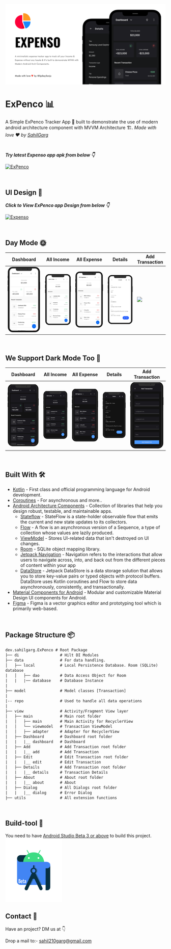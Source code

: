 ![GitHub Cards Preview](https://github.com/sahil210garg/ExPenco/blob/master/art/EXPENSO-ANDROID.png?raw=true)

# ExPenco  📊
A Simple ExPenco Tracker App 📱 built to demonstrate the use of modern android architecture component with MVVM Architecture 🏗. *Made with love ❤️ by [SahilGarg](https://github.com/sahil210garg)*

<br />

***Try latest Expenso app apk from below 👇***

[![ExPenco](https://img.shields.io/badge/Expenso-APK-black.svg?style=for-the-badge&logo=android)](https://github.com/sahil210garg/ExPenco/releases/download/v1.0.0-alpha01/Expenso.apk)

<br />

## UI Design 🎨

***Click to View ExPenco app Design from below 👇***

[![Expenso](https://img.shields.io/badge/Expenso-FIGMA-black.svg?style=for-the-badge&logo=figma)](https://www.figma.com/file/Z5KMfiwo9RYtYBUMRSIfHh/Expense-Tracker-App?node-id=140%3A1016)

<br />

## Day Mode 🌞
Dashboard | All Income | All Expense | Details | Add Transaction 
--- | --- | --- |--- |--- 
![](https://github.com/sahil210garg/ExPenco/blob/master/art/DASHBOARD.png) | ![](https://github.com/sahil210garg/ExPenco/blob/master/art/INCOME.png) | ![](https://github.com/sahil210garg/ExPenco/blob/master/art/EXPENSE.png) | ![](https://github.com/sahil210garg/ExPenco/blob/master/art/DETAILS.png) | ![](https://github.com/sahil210garg/Expenso/blob/master/art/ADD-TRANSACTION.png) 

<br />

## We Support Dark Mode Too 🌚
Dashboard | All Income | All Expense | Details | Add Transaction 
--- | --- | --- |--- |--- 
![](https://github.com/sahil210garg/ExPenco/blob/master/art/DARK-DASHBOARD.png) | ![](https://github.com/sahil210garg/ExPenco/blob/master/art/DARK-INCOME.png) | ![](https://github.com/sahil210garg/ExPenco/blob/master/art/DARK-EXPENSE.png) | ![](https://github.com/sahil210garg/ExPenco/blob/master/art/DARK-DETAILS.png) | ![](https://github.com/sahil210garg/ExPenco/blob/master/art/DARK-ADD-TRANSACTION.png) 

<br />


## Built With 🛠
- [Kotlin](https://kotlinlang.org/) - First class and official programming language for Android development.
- [Coroutines](https://kotlinlang.org/docs/reference/coroutines-overview.html) - For asynchronous and more..
- [Android Architecture Components](https://developer.android.com/topic/libraries/architecture) - Collection of libraries that help you design robust, testable, and maintainable apps.
  - [Stateflow](https://developer.android.com/kotlin/flow/stateflow-and-sharedflow) - StateFlow is a state-holder observable flow that emits the current and new state updates to its collectors. 
  - [Flow](https://kotlinlang.org/docs/reference/coroutines/flow.html) - A flow is an asynchronous version of a Sequence, a type of collection whose values are lazily produced.
  - [ViewModel](https://developer.android.com/topic/libraries/architecture/viewmodel) - Stores UI-related data that isn't destroyed on UI changes. 
  - [Room](https://developer.android.com/topic/libraries/architecture/room) - SQLite object mapping library.
  - [Jetpack Navigation](https://developer.android.com/guide/navigation) - Navigation refers to the interactions that allow users to navigate across, into, and back out from the different pieces of content within your app
  - [DataStore](https://developer.android.com/topic/libraries/architecture/datastore) - Jetpack DataStore is a data storage solution that allows you to store key-value pairs or typed objects with protocol buffers. DataStore uses Kotlin coroutines and Flow to store data asynchronously, consistently, and transactionally.
- [Material Components for Android](https://github.com/material-components/material-components-android) - Modular and customizable Material Design UI components for Android.
- [Figma](https://figma.com/) - Figma is a vector graphics editor and prototyping tool which is primarily web-based.

<br />

## Package Structure 📦
    
    dev.sahilgarg.ExPenco # Root Package
    ├── di                  # Hilt DI Modules 
    ├── data                # For data handling.
    │   ├── local           # Local Persistence Database. Room (SQLite) database
    |   │   ├── dao         # Data Access Object for Room   
    |   |   |── database    # Database Instance
    |
    ├── model               # Model classes [Transaction]
    |
    |-- repo                # Used to handle all data operations
    |
    ├── view                # Activity/Fragment View layer
    │   ├── main            # Main root folder
    |   │   ├── main        # Main Activity for RecyclerView
    |   │   └── viewmodel   # Transaction ViewModel
    |   │   ├── adapter     # Adapter for RecyclerView
    │   ├── Dashboard       # Dashboard root folder
    |   |   |__ dashboard   # Dashboard 
    │   ├── Add             # Add Transaction root folder
    |   |   |__ add         # Add Transaction 
    │   ├── Edit            # Edit Transaction root folder
    |   |   |__ edit        # Edit Transaction
    │   ├── Details         # Add Transaction root folder
    |   |   |__ details     # Transaction Details
    │   ├── About           # About root folder
    |   |   |__ about       # About 
    │   ├── Dialog          # All Dialogs root folder
    |   |   |__ dialog      # Error Dialog 
    ├── utils               # All extension functions


<br />

## Build-tool 🧰
You need to have [Android Studio Beta 3 or above](https://developer.android.com/studio/preview) to build this project.
<br>
<img src="./beta_android.png" height="200" alt="Beta-studio"/>

## Contact 📩
Have an project? DM us at 👇

Drop a mail to:- sahil210garg@gmail.com

<br>
